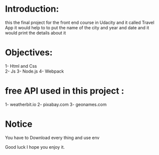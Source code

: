 # Introduction: 

this the final project for the front end course in Udacity and it called 
Travel App 
it would help to to put the name of the city and year and date 
and it would print the details about it

# Objectives:
1- Html and Css  
2- Js
3- Node.js
4- Webpack

# free API used in this project :
1- weatherbit.io 
2- pixabay.com
3- geonames.com 


# Notice

You have to Download every thing and use env 

Good luck I hope you enjoy it.